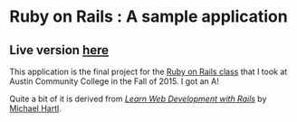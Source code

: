 # Ruby on Rails : A sample application
## Live version [here](https://still-anchorage-2414.herokuapp.com/)
This application is the final project for the [Ruby on Rails class](http://www3.austincc.edu/it/cms/www/catalog/coursedetails_fox.php?year=2016&deptcode=COIS#ITSE1394) that I took at Austin Community College in the Fall of 2015.  I got an A!

Quite a bit of it is derived from [*Learn Web Development with Rails*](http://www.railstutorial.org/) by [Michael Hartl](http://www.michaelhartl.com/).
